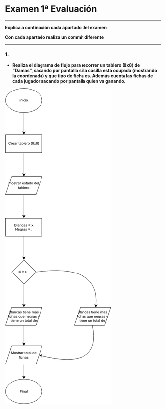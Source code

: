 # Examen 1ª Evaluación

---

**Explica a continación cada apartado del examen**

**Con cada apartado realiza un commit diferente**

---

### 1. 

- **Realiza el diagrama de flujo para recorrer un tablero (8x8) de "Damas", sacando por pantalla si la casilla está ocupada (mostrando la coordenada) y que tipo de ficha es. Además cuenta las fichas de cada jugador sacando por pantalla quien va ganando.**

![Ex1COD [MConverter.eu].png](Ex1COD%20%5BMConverter.eu%5D.png)
